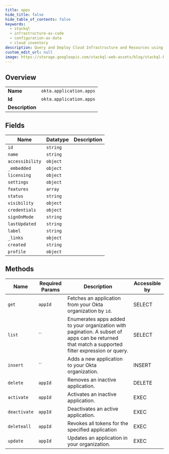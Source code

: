 ```yaml
---
title: apps
hide_title: false
hide_table_of_contents: false
keywords:
  - stackql
  - infrastructure-as-code
  - configuration-as-data
  - cloud inventory
description: Query and Deploy Cloud Infrastructure and Resources using SQL
custom_edit_url: null
image: https://storage.googleapis.com/stackql-web-assets/blog/stackql-blog-post-featured-image.png
---
```

  
    

## Overview
<table><tbody>
<tr><td><b>Name</b></td><td><code>okta.application.apps</code></td></tr>
<tr><td><b>Id</b></td><td><code>okta.application.apps</code></td></tr>
<tr><td><b>Description</b></td><td></td></tr>
</tbody></table>

## Fields
| Name | Datatype | Description |
| ---- | -------- | ----------- |
| `id` | `string` |  |
| `name` | `string` |  |
| `accessibility` | `object` |  |
| `_embedded` | `object` |  |
| `licensing` | `object` |  |
| `settings` | `object` |  |
| `features` | `array` |  |
| `status` | `string` |  |
| `visibility` | `object` |  |
| `credentials` | `object` |  |
| `signOnMode` | `string` |  |
| `lastUpdated` | `string` |  |
| `label` | `string` |  |
| `_links` | `object` |  |
| `created` | `string` |  |
| `profile` | `object` |  |
## Methods
| Name | Required Params | Description | Accessible by |
| ---- | --------------- | ----------- | ------------- |
| `get` | `appId` | Fetches an application from your Okta organization by `id`. | SELECT |
| `list` | `` | Enumerates apps added to your organization with pagination. A subset of apps can be returned that match a supported filter expression or query. | SELECT |
| `insert` | `` | Adds a new application to your Okta organization. | INSERT |
| `delete` | `appId` | Removes an inactive application. | DELETE |
| `activate` | `appId` | Activates an inactive application. | EXEC |
| `deactivate` | `appId` | Deactivates an active application. | EXEC |
| `deleteall` | `appId` | Revokes all tokens for the specified application | EXEC |
| `update` | `appId` | Updates an application in your organization. | EXEC |
